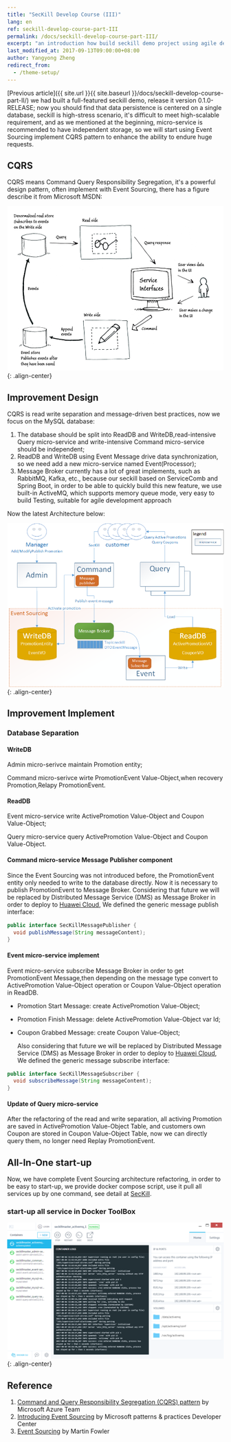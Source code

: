 ```yaml
---
title: "SecKill Develop Course (III)"
lang: en
ref: seckill-develop-course-part-III
permalink: /docs/seckill-develop-course-part-III/
excerpt: "an introduction how build seckill demo project using agile development mode step by step"
last_modified_at: 2017-09-13T09:00:00+08:00
author: Yangyong Zheng
redirect_from:
  - /theme-setup/
---
```


  [Previous article]({{ site.url }}{{ site.baseurl }}/docs/seckill-develop-course-part-II/) we had built a full-featured seckill demo, release it version 0.1.0-RELEASE; now you should find that data persistence is centered on a single database, seckill is high-stress scenario, it's difficult to meet high-scalable requirement, and as we mentioned at the beginning, micro-service is recommended to have independent storage, so we will start using Event Sourcing implement CQRS pattern to enhance the ability to endure huge requests.

## CQRS
  CQRS means Command Query Responsibility Segregation, it's a powerful design pattern, often implement with Event Sourcing, there has a figure describe it from Microsoft MSDN:

![Fig-1 CQRS](/assets/images/seckill-develop-course-part-III-cqrs.png){: .align-center}

## Improvement Design
  CQRS is read write separation and message-driven best practices, now we focus on the MySQL database:  
1. The database should be split into ReadDB and WriteDB,read-intensive Query micro-service and write-intensive Command micro-service should be independent;
2. ReadDB and WriteDB using Event Message drive data synchronization, so we need add a new micro-service named Event(Processor);  
3. Message Broker currently has a lot of great implements, such as RabbitMQ, Kafka, etc., because our seckill based on ServiceComb and Spring Boot, in order to be able to quickly build this new feature, we use built-in ActiveMQ, which supports memory queue mode, very easy to build Testing, suitable for agile development approach

  Now the latest Architecture below:

![Fig-2 CQRS improved Architecture](/assets/images/seckill-develop-course-part-III-arch-en.png){: .align-center}

## Improvement Implement
### Database Separation
#### WriteDB
  Admin micro-serivce maintain Promotion entity; 

  Command micro-serivce wirte PromotionEvent Value-Object,when recovery Promotion,Relapy PromotionEvent. 
#### ReadDB
  Event micro-service write ActivePromotion Value-Object and Coupon Value-Object;

  Query micro-service query ActivePromotion Value-Object and Coupon Value-Object.

#### Command micro-service Message Publisher component
  Since the Event Sourcing was not introduced before, the PromotionEvent entity only needed to write to the database directly. Now it is necessary to publish PromotionEvent to Message Broker. Considering that future we will be replaced by Distributed Message Service (DMS) as Message Broker in order to deploy to [Huawei Cloud](http://www.hwclouds.com/), We defined the generic message publish interface:
```java
public interface SecKillMessagePublisher {
  void publishMessage(String messageContent);
}
```

#### Event micro-service implement
  Event micro-service subscribe Message Broker in order to get PromotionEvent Message,then depending on the message type convert to ActivePromotion Value-Object operation or Coupon Value-Object operation in ReadDB.   
* Promotion Start Message: create ActivePromotion Value-Object;   
* Promotion Finish Message: delete ActivePromotion Value-Object var Id;  
* Coupon Grabbed Message: create Coupon Value-Object;

  Also considering that future we will be replaced by Distributed Message Service (DMS) as Message Broker in order to deploy to [Huawei Cloud](http://www.hwclouds.com/), We defined the generic message subscribe interface:
```java
public interface SecKillMessageSubscriber {
  void subscribeMessage(String messageContent);
}
```

#### Update of Query micro-service
  After the refactoring of the read and write separation, all activing Promotion are saved in ActivePromotion Value-Object Table, and customers own Coupon are stored in Coupon Value-Object Table, now we can directly query them, no longer need Replay PromotionEvent.

## All-In-One start-up
  Now, we have complete Event Sourcing architecture refactoring, in order to be easy to start-up, we provide docker compose script, use it pull all services up by one command, see detail at [SecKill](https://github.com/ServiceComb/seckill).

### start-up all service in Docker ToolBox

![Fig-3 SecKill All-in-One](/assets/images/seckill-develop-course-part-III-seckill-all-in-one.png){: .align-center}

## Reference
1. [Command and Query Responsibility Segregation (CQRS) pattern](https://docs.microsoft.com/en-us/azure/architecture/patterns/cqrs) by Microsoft Azure Team  
2. [Introducing Event Sourcing](https://msdn.microsoft.com/en-us/library/jj591559.aspx) by Microsoft patterns & practices Developer Center  
3. [Event Sourcing](https://martinfowler.com/eaaDev/EventSourcing.html) by Martin Fowler
